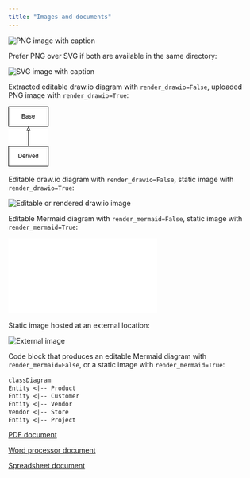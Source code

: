 ```yaml
---
title: "Images and documents"
---
```


<!-- confluence-page-id: 26837000 -->

![PNG image with caption](figure/interoperability.png)

Prefer PNG over SVG if both are available in the same directory:

![SVG image with caption](figure/interoperability.svg)

Extracted editable draw.io diagram with `render_drawio=False`, uploaded PNG image with `render_drawio=True`:

![Embedded draw.io image](figure/diagram.drawio.png)

Editable draw.io diagram with `render_drawio=False`, static image with `render_drawio=True`:

![Editable or rendered draw.io image](figure/diagram.drawio)

Editable Mermaid diagram with `render_mermaid=False`, static image with `render_mermaid=True`:

![Editable or rendered Mermaid diagram](figure/class.mmd)

Static image hosted at an external location:

![External image](http://confluence.atlassian.com/images/logo/confluence_48_trans.png)

Code block that produces an editable Mermaid diagram with `render_mermaid=False`, or a static image with `render_mermaid=True`:

```mermaid
classDiagram
Entity <|-- Product
Entity <|-- Customer
Entity <|-- Vendor
Vendor <|-- Store
Entity <|-- Project
```

[PDF document](docs/sample.pdf)

[Word processor document](docs/sample.docx)

[Spreadsheet document](docs/sample.xlsx)
